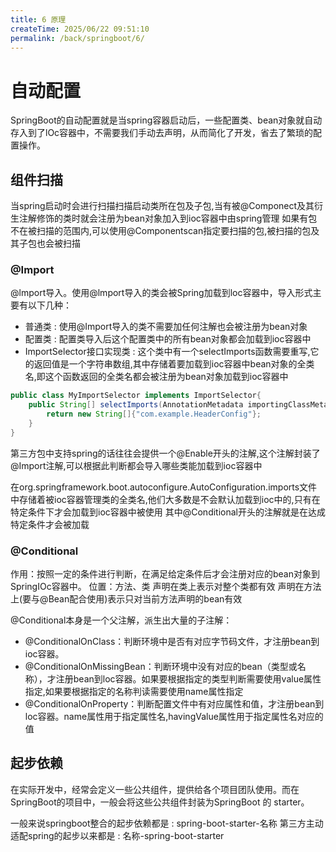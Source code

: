 ```yaml
---
title: 6 原理
createTime: 2025/06/22 09:51:10
permalink: /back/springboot/6/
---
```

# 自动配置

SpringBoot的自动配置就是当spring容器启动后，一些配置类、bean对象就自动存入到了lOc容器中，不需要我们手动去声明，从而简化了开发，省去了繁琐的配置操作。

## 组件扫描
当spring启动时会进行扫描扫描启动类所在包及子包,当有被@Componect及其衍生注解修饰的类时就会注册为bean对象加入到ioc容器中由spring管理
如果有包不在被扫描的范围内,可以使用@Componentscan指定要扫描的包,被扫描的包及其子包也会被扫描

### @Import
@lmport导入。使用@lmport导入的类会被Spring加载到loc容器中，导入形式主要有以下几种：
- 普通类 : 使用@Import导入的类不需要加任何注解也会被注册为bean对象
- 配置类 : 配置类导入后这个配置类中的所有bean对象都会加载到ioc容器中
- ImportSelector接口实现类 : 这个类中有一个selectImports函数需要重写,它的返回值是一个字符串数组,其中存储着要加载到ioc容器中bean对象的全类名,即这个函数返回的全类名都会被注册为bean对象加载到ioc容器中
```java
public class MyImportSelector implements ImportSelector{
	public String[] selectImports(AnnotationMetadata importingClassMetadata){
		return new String[]{"com.example.HeaderConfig"};
	}
}
```

第三方包中支持spring的话往往会提供一个@Enable开头的注解,这个注解封装了@Import注解,可以根据此判断都会导入哪些类能加载到ioc容器中

在org.springframework.boot.autoconfigure.AutoConfiguration.imports文件中存储着被ioc容器管理类的全类名,他们大多数是不会默认加载到ioc中的,只有在特定条件下才会加载到ioc容器中被使用
其中@Conditional开头的注解就是在达成特定条件才会被加载

### @Conditional
作用：按照一定的条件进行判断，在满足给定条件后才会注册对应的bean对象到SpringIOc容器中。
位置：方法、类
声明在类上表示对整个类都有效
声明在方法上(要与@Bean配合使用)表示只对当前方法声明的bean有效

@Conditional本身是一个父注解，派生出大量的子注解：
- @ConditionalOnClass：判断环境中是否有对应字节码文件，才注册bean到ioc容器。
- @ConditionalOnMissingBean：判断环境中没有对应的bean（类型或名称），才注册bean到loc容器。如果要根据指定的类型判断需要使用value属性指定,如果要根据指定的名称判读需要使用name属性指定
- @ConditionalOnProperty：判断配置文件中有对应属性和值，才注册bean到loc容器。name属性用于指定属性名,havingValue属性用于指定属性名对应的值

## 起步依赖
在实际开发中，经常会定义一些公共组件，提供给各个项目团队使用。而在SpringBoot的项目中，一般会将这些公共组件封装为SpringBoot 的 starter。

一般来说springboot整合的起步依赖都是 : spring-boot-starter-名称
第三方主动适配spring的起步以来都是 : 名称-spring-boot-starter
